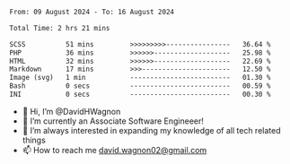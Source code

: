 <!--START_SECTION:waka-->

```txt
From: 09 August 2024 - To: 16 August 2024

Total Time: 2 hrs 21 mins

SCSS          51 mins         >>>>>>>>>----------------   36.64 %
PHP           36 mins         >>>>>>-------------------   25.98 %
HTML          32 mins         >>>>>>-------------------   22.69 %
Markdown      17 mins         >>>----------------------   12.50 %
Image (svg)   1 min           -------------------------   01.30 %
Bash          0 secs          -------------------------   00.59 %
INI           0 secs          -------------------------   00.30 %
```

<!--END_SECTION:waka-->

- 👋 Hi, I’m @DavidHWagnon
- 👀 I’m currently an Associate Software Engineeer!
- 🌱 I’m always interested in expanding my knowledge of all tech related things
- 📫 How to reach me david.wagnon02@gmail.com

<!---
DavidHWagnon/DavidHWagnon is a ✨ special ✨ repository because its `README.md` (this file) appears on your GitHub profile.
You can click the Preview link to take a look at your changes.
--->
